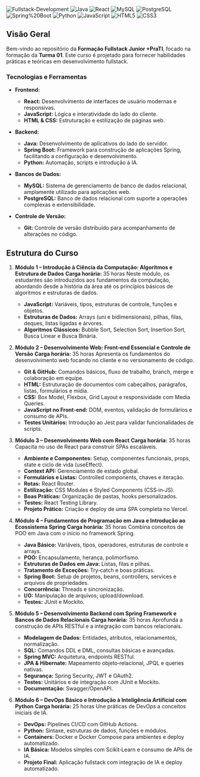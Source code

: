 ![Fullstack-Development](https://img.shields.io/badge/Fullstack-Development-blueviolet)
![Java](https://img.shields.io/badge/Java-007396)
![React](https://img.shields.io/badge/React-61DAFB)
![MySQL](https://img.shields.io/badge/MySQL-4479A1)
![PostgreSQL](https://img.shields.io/badge/PostgreSQL-336791)
![Spring%20Boot](https://img.shields.io/badge/Spring%20Boot-6DB33F)
![Python](https://img.shields.io/badge/Python-3776AB?logo=python)
![JavaScript](https://img.shields.io/badge/JavaScript-F7DF1E?logo=javascript)
![HTML5](https://img.shields.io/badge/HTML5-E34F26?logo=html5)
![CSS3](https://img.shields.io/badge/CSS3-1572B6?logo=css3)

## Visão Geral

Bem-vindo ao repositório da **Formação Fullstack Junior +PraTI**, focado na formação da **Turma 01**. Este curso é projetado para fornecer habilidades práticas e teóricas em desenvolvimento fullstack.

### Tecnologias e Ferramentas

- **Frontend:**
  - **React:** Desenvolvimento de interfaces de usuário modernas e responsivas.
  - **JavaScript:** Lógica e interatividade do lado do cliente.
  - **HTML & CSS:** Estruturação e estilização de páginas web.

- **Backend:**
  - **Java:** Desenvolvimento de aplicativos do lado do servidor.
  - **Spring Boot:** Framework para construção de aplicações Spring, facilitando a configuração e desenvolvimento.
  - **Python:** Automação, scripts e introdução à IA.

- **Bancos de Dados:**
  - **MySQL:** Sistema de gerenciamento de banco de dados relacional, amplamente utilizado para aplicações web.
  - **PostgreSQL:** Banco de dados relacional com suporte a operações complexas e extensibilidade.

- **Controle de Versão:**
  - **Git:** Controle de versão distribuído para acompanhamento de alterações no código.

## Estrutura do Curso

1. **Módulo 1 – Introdução à Ciência da Computação: Algoritmos e Estrutura de Dados**
   **Carga horária:** 35 horas
   Neste módulo, os estudantes são introduzidos aos fundamentos da computação, abordando desde a história da área até os princípios básicos de algoritmos e estruturas de dados.
   - **JavaScript:** Variáveis, tipos, estruturas de controle, funções e objetos.
   - **Estruturas de Dados:** Arrays (uni e bidimensionais), pilhas, filas, deques, listas ligadas e árvores.
   - **Algoritmos Clássicos:** Bubble Sort, Selection Sort, Insertion Sort, Busca Linear e Busca Binária.

2. **Módulo 2 – Desenvolvimento Web: Front‑end Essencial e Controle de Versão**
   **Carga horária:** 35 horas
   Apresenta os fundamentos do desenvolvimento web focando no cliente e no versionamento de código.
   - **Git & GitHub:** Comandos básicos, fluxo de trabalho, branch, merge e colaboração em equipe.
   - **HTML:** Estruturação de documentos com cabeçalhos, parágrafos, listas, formulários e mídia.
   - **CSS:** Box Model, Flexbox, Grid Layout e responsividade com Media Queries.
   - **JavaScript no Front‑end:** DOM, eventos, validação de formulários e consumo de APIs.
   - **Testes Unitários:** Introdução ao Jest para validar funcionalidades de scripts.

3. **Módulo 3 – Desenvolvimento Web com React**
   **Carga horária:** 35 horas
   Capacita no uso de React para construir SPAs escaláveis.
   - **Ambiente e Componentes:** Setup, componentes funcionais, props, state e ciclo de vida (useEffect).
   - **Context API:** Gerenciamento de estado global.
   - **Formulários e Listas:** Controlled components, chaves e iteração.
   - **Rotas:** React Router.
   - **Estilização:** CSS Modules e Styled Components (CSS‑in‑JS).
   - **Boas Práticas:** Organização de pastas, hooks personalizados.
   - **Testes:** React Testing Library.
   - **Projeto Prático:** Criação e deploy de uma SPA completa no Vercel.

4. **Módulo 4 – Fundamentos de Programação em Java e Introdução ao Ecossistema Spring**
   **Carga horária:** 35 horas
   Combina conceitos de POO em Java com o início no framework Spring.
   - **Java Básico:** Variáveis, tipos, operadores, estruturas de controle e arrays.
   - **POO:** Encapsulamento, herança, polimorfismo.
   - **Estruturas de Dados em Java:** Listas, filas e pilhas.
   - **Tratamento de Exceções:** Try‑catch e boas práticas.
   - **Spring Boot:** Setup de projetos, beans, controllers, services e arquivos de propriedades.
   - **Concorrência:** Threads e sincronização.
   - **I/O:** Manipulação de arquivos; upload/download.
   - **Testes:** JUnit e Mockito.

5. **Módulo 5 – Desenvolvimento Backend com Spring Framework e Bancos de Dados Relacionais**
   **Carga horária:** 35 horas
   Aprofunda a construção de APIs RESTful e a integração com bancos relacionais.
   - **Modelagem de Dados:** Entidades, atributos, relacionamentos, normalização.
   - **SQL:** Comandos DDL e DML, consultas básicas e avançadas.
   - **Spring MVC:** Arquitetura, endpoints RESTful.
   - **JPA & Hibernate:** Mapeamento objeto‑relacional, JPQL e queries nativas.
   - **Segurança:** Spring Security, JWT e OAuth2.
   - **Testes:** Unitários e de integração com JUnit e Mockito.
   - **Documentação:** Swagger/OpenAPI.

6. **Módulo 6 – DevOps Básico e Introdução à Inteligência Artificial com Python**
   **Carga horária:** 25 horas
   Une práticas de DevOps a conceitos iniciais de IA.
   - **DevOps:** Pipelines CI/CD com GitHub Actions.
   - **Python:** Sintaxe, estruturas de dados, funções e módulos.
   - **Containers:** Docker e Docker Compose para ambientes e deploy automatizado.
   - **IA Básica:** Modelos simples com Scikit‑Learn e consumo de APIs de IA.
   - **Projeto Final:** Aplicação fullstack com integração de IA e deploy automatizado.
